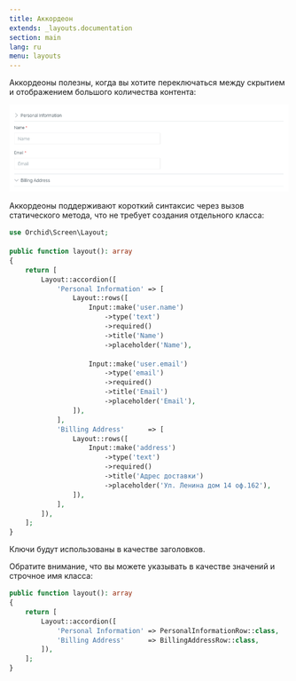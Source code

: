 ```yaml
---
title: Аккордеон
extends: _layouts.documentation
section: main
lang: ru
menu: layouts
---
```


Аккордеоны полезны, когда вы хотите переключаться между скрытием и отображением большого количества контента:

![Accordion](/assets/img/layouts/accordion.png)

Аккордеоны поддерживают короткий синтаксис через вызов статического метода, 
что не требует создания отдельного класса:

```php
use Orchid\Screen\Layout;

public function layout(): array
{
    return [
        Layout::accordion([
            'Personal Information' => [
                Layout::rows([
                    Input::make('user.name')
                        ->type('text')
                        ->required()
                        ->title('Name')
                        ->placeholder('Name'),

                    Input::make('user.email')
                        ->type('email')
                        ->required()
                        ->title('Email')
                        ->placeholder('Email'),
                ]),
            ],
            'Billing Address'      => [
                Layout::rows([
                    Input::make('address')
                        ->type('text')
                        ->required()
                        ->title('Адрес доставки')
                        ->placeholder('Ул. Ленина дом 14 оф.162'),
                ]),
            ],
        ]),
    ];
}
```

Ключи будут использованы в качестве заголовков.

Обратите внимание, что вы можете указывать в качестве значений и строчное имя класса:

```php
public function layout(): array
{
    return [
        Layout::accordion([
            'Personal Information' => PersonalInformationRow::class,
            'Billing Address'      => BillingAddressRow::class,
        ]),
    ];
}
```

